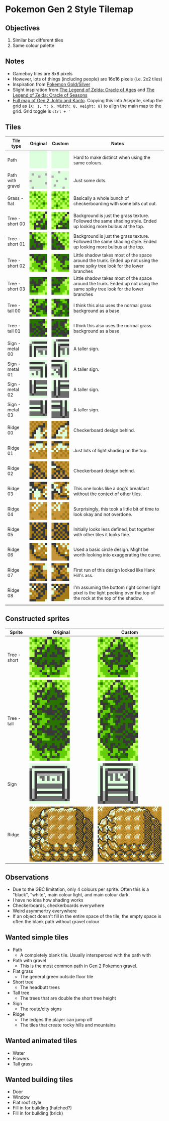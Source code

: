 # Pokemon Gen 2 Style Tilemap

## Objectives
1. Similar but different tiles
1. Same colour palette 

## Notes
- Gameboy tiles are 8x8 pixels
- However, lots of things (including people) are 16x16 pixels (i.e. 2x2 tiles)
- Inspiration from [Pokemon Gold/Silver](https://www.spriters-resource.com/game_boy_gbc/pokemongoldsilver/sheet/60234/)
- Slight inspiration from [The Legend of Zelda: Oracle of Ages](https://www.spriters-resource.com/game_boy_gbc/thelegendofzeldaoracleofages/) and [The Legend of Zelda: Oracle of Seasons](https://www.spriters-resource.com/game_boy_gbc/thelegendofzeldaoracleofseasons/)
- [Full map of Gen 2 Johto and Kanto](https://www.reddit.com/r/pokemon/comments/ez1v43/gen_ii_map_of_overworld_and_dungeons_as_they/). Copying this into Aseprite, setup the grid as `{X: 1, Y: 6, Width: 8, Height: 8}` to align the main map to the grid. Grid toggle is `ctrl + '`


## Tiles

| Tile type        | Original                                   | Custom                                   | Notes                                                                                                                      |
| ---------------- | ------------------------------------------ | ---------------------------------------- | -------------------------------------------------------------------------------------------------------------------------- |
| Path             | ![image](Original/Path_large.png)          | ![image](Custom/Path_large.png)          | Hard to make distinct when using the same colours.                                                                         |
| Path with gravel | ![image](Original/Path-Gravel_large.png)   | ![image](Custom/Path-Gravel_large.png)   | Just some dots.                                                                                                            |
| Grass - flat     | ![image](Original/Grass-flat_large.png)    | ![image](Custom/Grass-flat_large.png)    | Basically a whole bunch of checkerboarding with some bits cut out.                                                         |
| Tree - short 00  | ![image](Original/Tree-short-00_large.png) | ![image](Custom/Tree-short-00_large.png) | Background is just the grass texture. Followed the same shading style.  Ended up looking more bulbus at the top.           |
| Tree - short 01  | ![image](Original/Tree-short-01_large.png) | ![image](Custom/Tree-short-01_large.png) | Background is just the grass texture. Followed the same shading style. Ended up looking more bulbus at the top.            |
| Tree - short 02  | ![image](Original/Tree-short-02_large.png) | ![image](Custom/Tree-short-02_large.png) | Little shadow takes most of the space around the trunk. Ended up not using the same spiky tree look for the lower branches |
| Tree - short 03  | ![image](Original/Tree-short-03_large.png) | ![image](Custom/Tree-short-03_large.png) | Little shadow takes most of the space around the trunk. Ended up not using the same spiky tree look for the lower branches |
| Tree - tall 00   | ![image](Original/Tree-tall-00_large.png)  | ![image](Custom/Tree-tall-00_large.png)  | I think this also uses the normal grass background as a base                                                               |
| Tree - tall 01   | ![image](Original/Tree-tall-01_large.png)  | ![image](Custom/Tree-tall-01_large.png)  | I think this also uses the normal grass background as a base                                                               |
| Sign - metal 00  | ![image](Original/Sign-metal-00_large.png) | ![image](Custom/Sign-metal-00_large.png) | A taller sign.                                                                                                             |
| Sign - metal 01  | ![image](Original/Sign-metal-01_large.png) | ![image](Custom/Sign-metal-01_large.png) | A taller sign.                                                                                                             |
| Sign - metal 02  | ![image](Original/Sign-metal-02_large.png) | ![image](Custom/Sign-metal-02_large.png) | A taller sign.                                                                                                             |
| Sign - metal 03  | ![image](Original/Sign-metal-03_large.png) | ![image](Custom/Sign-metal-03_large.png) | A taller sign.                                                                                                             |
| Ridge 00         | ![image](Original/Ridge-00_large.png)      | ![image](Custom/Ridge-00_large.png)      | Checkerboard design behind.                                                                                                |
| Ridge 01         | ![image](Original/Ridge-01_large.png)      | ![image](Custom/Ridge-01_large.png)      | Just lots of light shading on the top.                                                                                     |
| Ridge 02         | ![image](Original/Ridge-02_large.png)      | ![image](Custom/Ridge-02_large.png)      | Checkerboard design behind.                                                                                                |
| Ridge 03         | ![image](Original/Ridge-03_large.png)      | ![image](Custom/Ridge-03_large.png)      | This one looks like a dog's breakfast without the context of other tiles.                                                  |
| Ridge 04         | ![image](Original/Ridge-04_large.png)      | ![image](Custom/Ridge-04_large.png)      | Surprisingly, this took a little bit of time to look okay and not overdone.                                                |
| Ridge 05         | ![image](Original/Ridge-05_large.png)      | ![image](Custom/Ridge-05_large.png)      | Initially looks less defined, but together with other tiles it looks fine.                                                 |
| Ridge 06         | ![image](Original/Ridge-06_large.png)      | ![image](Custom/Ridge-06_large.png)      | Used a basic circle design. Might be worth looking into exaggerating the curve.                                            |
| Ridge 07         | ![image](Original/Ridge-07_large.png)      | ![image](Custom/Ridge-07_large.png)      | First run of this design looked like Hank Hill's ass.                                                                      |
| Ridge 08         | ![image](Original/Ridge-08_large.png)      | ![image](Custom/Ridge-08_large.png)      | I'm assuming the bottom right corner light pixel is the light peeking over the top of the rock at the top of the shadow.   |
|                  |                                            |                                          |                                                                                                                            |

## Constructed sprites

| Sprite       | Original                                            | Custom |
| ------------ | --------------------------------------------------- | ------ |
| Tree - short | ![image](Original/Constructed/Tree-short_large.png) | ![image](Custom/Constructed/Tree-short_large.png)       |
| Tree - tall  | ![image](Original/Constructed/Tree-tall_large.png)  | ![image](Custom/Constructed/Tree-tall_large.png)       |
| Sign         | ![image](Original/Constructed/Sign_large.png)       | ![image](Custom/Constructed/Sign_large.png)       |
| Ridge        | ![image](Original/Constructed/Ridge_large.png)      | ![image](Custom/Constructed/Ridge_large.png)       |

## Observations
- Due to the GBC limitation, only 4 colours per sprite. Often this is a "black", "white", main colour light, and main colour dark.
- I have no idea how shading works
- Checkerboards, checkerboards everywhere
- Weird asymmertry everywhere
- If an object doesn't fill in the entire space of the tile, the empty space is often the blank path without gravel colour

## Wanted simple tiles
- Path
  - A completely blank tile. Usually intersperced with the path with  
- Path with gravel 
  - This is the most common path in Gen 2 Pokemon
gravel.
- Flat grass
  - The general green outside floor tile
- Short tree
  - The headbutt trees
- Tall tree
  - The trees that are double the short tree height
- Sign
  - The route/city signs
- Ridge
  - The ledges the player can jump off
  - The tiles that create rocky hills and mountains

## Wanted animated tiles
- Water
- Flowers 
- Tall grass

## Wanted building tiles 
- Door
- Window
- Flat roof style
- Fill in for building (hatched?)
- Fill in for building (brick)

